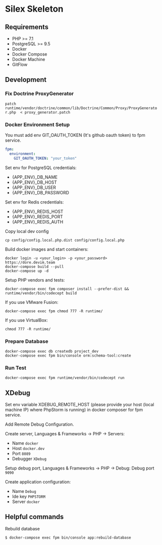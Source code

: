 Silex Skeleton
=============

## Requirements
   
- PHP >= 7.1
- PostgreSQL >= 9.5
- Docker
- Docker Compose
- Docker Machine
- GitFlow

## Development
### Fix Doctrine ProxyGenerator

```patch runtime/vendor/doctrine/common/lib/Doctrine/Common/Proxy/ProxyGenerator.php  < proxy_generator.patch```

### Docker Environment Setup

You must add env GIT_OAUTH_TOKEN (It's github oauth token) to fpm service.
``` yaml
fpm:
  environment:
    GIT_OAUTH_TOKEN: "your_token"
```

Set env for PostgreSQL credentials:
 - {APP_ENV}_DB_NAME
 - {APP_ENV}_DB_HOST
 - {APP_ENV}_DB_USER
 - {APP_ENV}_DB_PASSWORD

Set env for Redis credentials:
 - {APP_ENV}_REDIS_HOST
 - {APP_ENV}_REDIS_PORT
 - {APP_ENV}_REDIS_AUTH

Copy local dev config

```
cp config/config.local.php.dist config/config.local.php
```

Build docker images and start containers:

```
docker login -u <your_login> -p <your_password> https://dore.devim.team
docker-compose build --pull
docker-compose up -d
```

Setup PHP vendors and tests:

```
docker-compose exec fpm composer install --prefer-dist && runtime/vendor/bin/codecept build
```

If you use VMware Fusion:

```
docker-compose exec fpm chmod 777 -R runtime/
```

If you use VirtualBox: 

```
chmod 777 -R runtime/
```

### Prepare Database

```
docker-compose exec db createdb project_dev
docker-compose exec fpm bin/console orm:schema-tool:create
```

### Run Test

```
docker-compose exec fpm runtime/vendor/bin/codecept run
```

## XDebug

Set env variable XDEBUG_REMOTE_HOST (please provide your host (local machine IP) where PhpStorm is running)
in docker composer for fpm service.

Add Remote Debug Configuration.

Create server, Languages & Frameworks -> PHP -> Servers:

  - Name `docker`
  - Host `docker.dev`
  - Port `8089`
  - Debugger `XDebug`

Setup debug port, Languages & Frameworks -> PHP -> Debug: Debug port `9090`

Create application configuration:
  - Name `Debug`
  - Ide key `PHPSTORM`
  - Server `docker`
  
## Helpful commands

Rebuild database

```
$ docker-compose exec fpm bin/console app:rebuild-database
```
